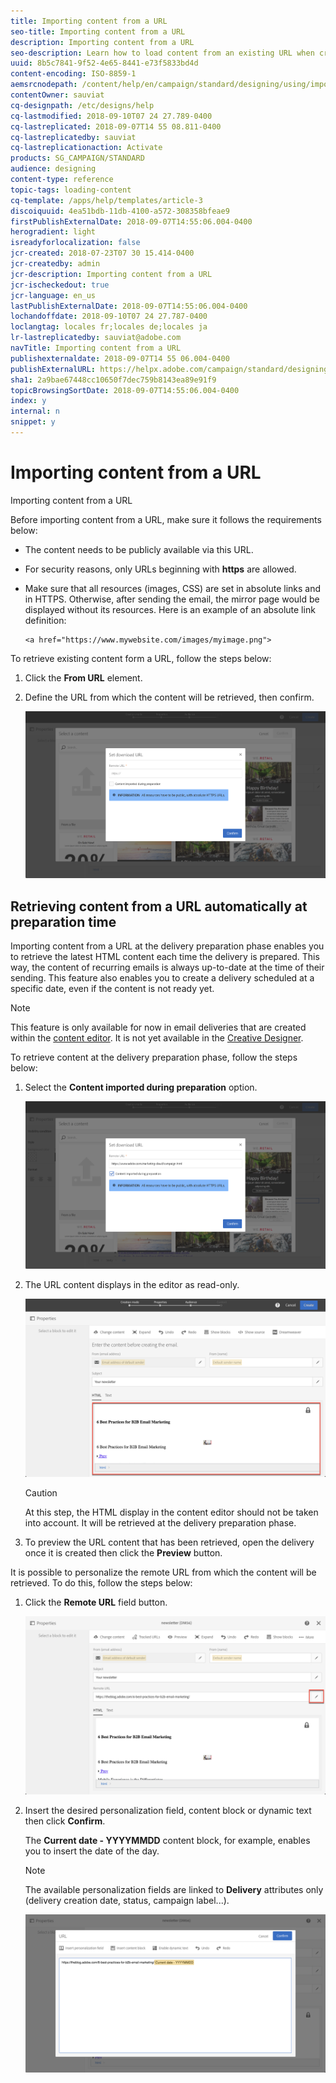 ```yaml
---
title: Importing content from a URL
seo-title: Importing content from a URL
description: Importing content from a URL
seo-description: Learn how to load content from an existing URL when creating an email.
uuid: 8b5c7841-9f52-4e65-8441-e73f5833bd4d
content-encoding: ISO-8859-1
aemsrcnodepath: /content/help/en/campaign/standard/designing/using/importing-content-from-a-url
contentOwner: sauviat
cq-designpath: /etc/designs/help
cq-lastmodified: 2018-09-10T07 24 27.789-0400
cq-lastreplicated: 2018-09-07T14 55 08.811-0400
cq-lastreplicatedby: sauviat
cq-lastreplicationaction: Activate
products: SG_CAMPAIGN/STANDARD
audience: designing
content-type: reference
topic-tags: loading-content
cq-template: /apps/help/templates/article-3
discoiquuid: 4ea51bdb-11db-4100-a572-308358bfeae9
firstPublishExternalDate: 2018-09-07T14:55:06.004-0400
herogradient: light
isreadyforlocalization: false
jcr-created: 2018-07-23T07 30 15.414-0400
jcr-createdby: admin
jcr-description: Importing content from a URL
jcr-ischeckedout: true
jcr-language: en_us
lastPublishExternalDate: 2018-09-07T14:55:06.004-0400
lochandoffdate: 2018-09-10T07 24 27.787-0400
loclangtag: locales fr;locales de;locales ja
lr-lastreplicatedby: sauviat@adobe.com
navTitle: Importing content from a URL
publishexternaldate: 2018-09-07T14 55 06.004-0400
publishExternalURL: https://helpx.adobe.com/campaign/standard/designing/using/importing-content-from-a-url.html
sha1: 2a9bae67448cc10650f7dec759b8143ea89e91f9
topicBrowsingSortDate: 2018-09-07T14:55:06.004-0400
index: y
internal: n
snippet: y
---
```


# Importing content from a URL

Importing content from a URL

Before importing content from a URL, make sure it follows the requirements below:

* The content needs to be publicly available via this URL.
* For security reasons, only URLs beginning with **https** are allowed.
* Make sure that all resources (images, CSS) are set in absolute links and in HTTPS. Otherwise, after sending the email, the mirror page would be displayed without its resources. Here is an example of an absolute link definition:

  ```
  <a href="https://www.mywebsite.com/images/myimage.png">
  ```

To retrieve existing content form a URL, follow the steps below:

1. Click the **From URL** element.
1. Define the URL from which the content will be retrieved, then confirm.

   ![](assets/email_designer_importfromurl.png)

## Retrieving content from a URL automatically at preparation time

Importing content from a URL at the delivery preparation phase enables you to retrieve the latest HTML content each time the delivery is prepared. This way, the content of recurring emails is always up-to-date at the time of their sending. This feature also enables you to create a delivery scheduled at a specific date, even if the content is not ready yet.

>[!NOTE]
>
>This feature is only available for now in email deliveries that are created within the [content editor](../../designing/using/about-email-content-design.md#using-the-email-content-editor). It is not yet available in the [Creative Designer](../../designing/using/about-email-content-design.md#using-the-creative-designer).

To retrieve content at the delivery preparation phase, follow the steps below:

1. Select the **Content imported during preparation** option.

   ![](assets/email_designer_importfromurl2.png)

1. The URL content displays in the editor as read-only.

   ![](assets/email_designer_importfromurl3.png)

   >[!CAUTION]
   >
   >At this step, the HTML display in the content editor should not be taken into account. It will be retrieved at the delivery preparation phase.

1. To preview the URL content that has been retrieved, open the delivery once it is created then click the **Preview** button.

It is possible to personalize the remote URL from which the content will be retrieved. To do this, follow the steps below:

1. Click the **Remote URL** field button.

   ![](assets/email_designer_importfromurl4.png)

1. Insert the desired personalization field, content block or dynamic text then click **Confirm**.

   The **Current date - YYYYMMDD** content block, for example, enables you to insert the date of the day.

   >[!NOTE]
   >
   >The available personalization fields are linked to **Delivery** attributes only (delivery creation date, status, campaign label...).

   ![](assets/email_designer_importfromurl5.png)

